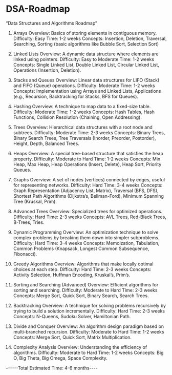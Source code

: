 # DSA-Roadmap
 “Data Structures and Algorithms Roadmap”
1. Arrays
Overview: Basics of storing elements in contiguous memory.
Difficulty: Easy
Time: 1-2 weeks
Concepts: Insertion, Deletion, Traversal, Searching, Sorting (basic algorithms like Bubble Sort, Selection Sort)


2. Linked Lists
Overview: A dynamic data structure where elements are linked using pointers.
Difficulty: Easy to Moderate
Time: 1-2 weeks
Concepts: Single Linked List, Double Linked List, Circular Linked List, Operations (Insertion, Deletion).


3. Stacks and Queues
Overview: Linear data structures for LIFO (Stack) and FIFO (Queue) operations.
Difficulty: Moderate
Time: 1-2 weeks
Concepts: Implementation using Arrays and Linked Lists, Applications (e.g., Recursion, Backtracking for Stacks, BFS for Queues).


4. Hashing
Overview: A technique to map data to a fixed-size table.
Difficulty: Moderate
Time: 1-2 weeks
Concepts: Hash Tables, Hash Functions, Collision Resolution (Chaining, Open Addressing).


5. Trees
Overview: Hierarchical data structures with a root node and subtrees.
Difficulty: Moderate
Time: 2-3 weeks
Concepts: Binary Trees, Binary Search Trees, Tree Traversals (Inorder, Preorder, Postorder), Height, Depth, Balanced Trees.


6. Heaps
Overview: A special tree-based structure that satisfies the heap property.
Difficulty: Moderate to Hard
Time: 1-2 weeks
Concepts: Min Heap, Max Heap, Heap Operations (Insert, Delete), Heap Sort, Priority Queues.


7. Graphs
Overview: A set of nodes (vertices) connected by edges, useful for representing networks.
Difficulty: Hard
Time: 3-4 weeks
Concepts: Graph Representation (Adjacency List, Matrix), Traversal (BFS, DFS), Shortest Path Algorithms (Dijkstra’s, Bellman-Ford), Minimum Spanning Tree (Kruskal, Prim).


8. Advanced Trees
Overview: Specialized trees for optimized operations.
Difficulty: Hard
Time: 2-3 weeks
Concepts: AVL Trees, Red-Black Trees, B-Trees, Tries.


9. Dynamic Programming
Overview: An optimization technique to solve complex problems by breaking them down into simpler subproblems.
Difficulty: Hard
Time: 3-4 weeks
Concepts: Memoization, Tabulation, Common Problems (Knapsack, Longest Common Subsequence, Fibonacci).


10. Greedy Algorithms
Overview: Algorithms that make locally optimal choices at each step.
Difficulty: Hard
Time: 2-3 weeks
Concepts: Activity Selection, Huffman Encoding, Kruskal’s, Prim’s.


11. Sorting and Searching (Advanced)
Overview: Efficient algorithms for sorting and searching.
Difficulty: Moderate to Hard
Time: 2-3 weeks
Concepts: Merge Sort, Quick Sort, Binary Search, Search Trees.


12. Backtracking
Overview: A technique for solving problems recursively by trying to build a solution incrementally.
Difficulty: Hard
Time: 2-3 weeks
Concepts: N-Queens, Sudoku Solver, Hamiltonian Path.


13. Divide and Conquer
Overview: An algorithm design paradigm based on multi-branched recursion.
Difficulty: Moderate to Hard
Time: 1-2 weeks
Concepts: Merge Sort, Quick Sort, Matrix Multiplication.


14. Complexity Analysis
Overview: Understanding the efficiency of algorithms.
Difficulty: Moderate to Hard
Time: 1-2 weeks
Concepts: Big O, Big Theta, Big Omega, Space Complexity.

------Total Estimated Time: 4-6 months----
